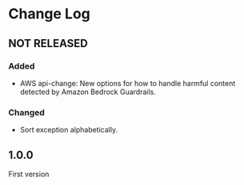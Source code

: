 # Change Log

## NOT RELEASED

### Added

- AWS api-change: New options for how to handle harmful content detected by Amazon Bedrock Guardrails.

### Changed

- Sort exception alphabetically.

## 1.0.0

First version

